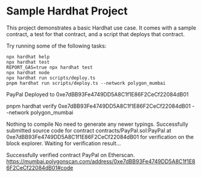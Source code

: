 # Sample Hardhat Project

This project demonstrates a basic Hardhat use case. It comes with a sample contract, a test for that contract, and a script that deploys that contract.

Try running some of the following tasks:

```shell
npx hardhat help
npx hardhat test
REPORT_GAS=true npx hardhat test
npx hardhat node
npx hardhat run scripts/deploy.ts
pnpm hardhat run scripts/deploy.ts --network polygon_mumbai
```

PayPal Deployed to 0xe7dBB93Fe4749DD5A8C1f1E86F2CeCf22084dB01

pnpm hardhat verify 0xe7dBB93Fe4749DD5A8C1f1E86F2CeCf22084dB01 --network polygon_mumbai

Nothing to compile
No need to generate any newer typings.
Successfully submitted source code for contract
contracts/PayPal.sol:PayPal at 0xe7dBB93Fe4749DD5A8C1f1E86F2CeCf22084dB01
for verification on the block explorer. Waiting for verification result...

Successfully verified contract PayPal on Etherscan.
https://mumbai.polygonscan.com/address/0xe7dBB93Fe4749DD5A8C1f1E86F2CeCf22084dB01#code
